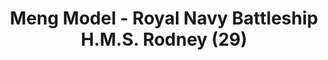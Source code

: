 ---
layout: product
title: "Meng Model - Royal Navy Battleship H.M.S. Rodney (29)"
price: "4900" 
desc: "N/A"
img_path: "/assets/img/MM-PS-001.jpg"
brand: "N/A"
available: false
special_offer: false
new: false
soon: false
cat: "010000"
subcat: "011000"
subsubcat: "0N/A"
sifra: "MM-PS-001"
---